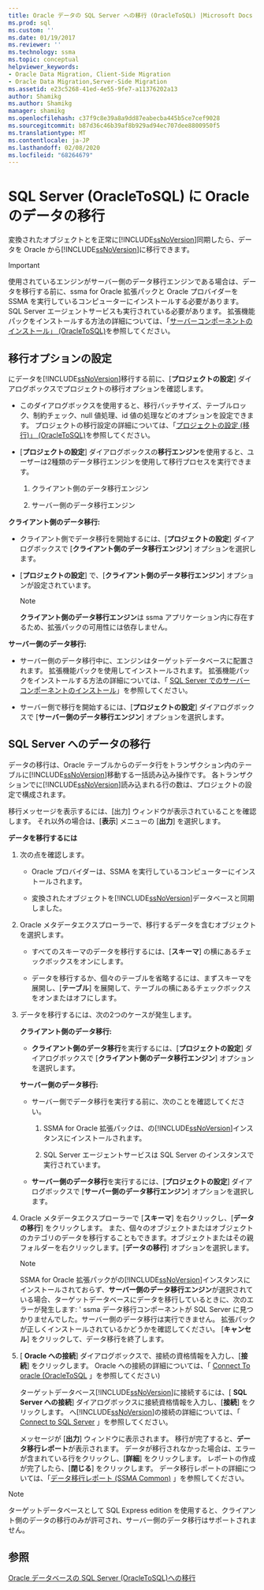 ```yaml
---
title: Oracle データの SQL Server への移行 (OracleToSQL) |Microsoft Docs
ms.prod: sql
ms.custom: ''
ms.date: 01/19/2017
ms.reviewer: ''
ms.technology: ssma
ms.topic: conceptual
helpviewer_keywords:
- Oracle Data Migration, Client-Side Migration
- Oracle Data Migration,Server-Side Migration
ms.assetid: e23c5268-41ed-4e55-9fe7-a11376202a13
author: Shamikg
ms.author: Shamikg
manager: shamikg
ms.openlocfilehash: c37f9c8e39a8a9dd87eabecba445b5ce7cef9028
ms.sourcegitcommit: b87d36c46b39af8b929ad94ec707dee8800950f5
ms.translationtype: MT
ms.contentlocale: ja-JP
ms.lasthandoff: 02/08/2020
ms.locfileid: "68264679"
---
```

# <a name="migrating-oracle-data-into-sql-server-oracletosql"></a>SQL Server (OracleToSQL) に Oracle のデータの移行
変換されたオブジェクトとを正常に[!INCLUDE[ssNoVersion](../../includes/ssnoversion-md.md)]同期したら、データを Oracle から[!INCLUDE[ssNoVersion](../../includes/ssnoversion-md.md)]に移行できます。  
  
> [!IMPORTANT]  
> 使用されているエンジンがサーバー側のデータ移行エンジンである場合は、データを移行する前に、ssma for Oracle 拡張パックと Oracle プロバイダーを SSMA を実行しているコンピューターにインストールする必要があります。 SQL Server エージェントサービスも実行されている必要があります。 拡張機能パックをインストールする方法の詳細については、「[サーバーコンポーネントのインストール」 (OracleToSQL)](https://msdn.microsoft.com/33070e5f-4e39-4b70-ae81-b8af6e4983c5)を参照してください。  
  
## <a name="setting-migration-options"></a>移行オプションの設定  
にデータを[!INCLUDE[ssNoVersion](../../includes/ssnoversion-md.md)]移行する前に、[**プロジェクトの設定**] ダイアログボックスでプロジェクトの移行オプションを確認します。  
  
-   このダイアログボックスを使用すると、移行バッチサイズ、テーブルロック、制約チェック、null 値処理、id 値の処理などのオプションを設定できます。 プロジェクトの移行設定の詳細については、「[プロジェクトの設定 (移行)」 (OracleToSQL)](https://msdn.microsoft.com/fcd6b988-633b-4b2b-9f36-6368b5e86b60)を参照してください。  
  
-   [**プロジェクトの設定**] ダイアログボックスの**移行エンジン**を使用すると、ユーザーは2種類のデータ移行エンジンを使用して移行プロセスを実行できます。  
  
    1.  クライアント側のデータ移行エンジン  
  
    2.  サーバー側のデータ移行エンジン  
  
**クライアント側のデータ移行:**  
  
-   クライアント側でデータ移行を開始するには、[**プロジェクトの設定**] ダイアログボックスで [**クライアント側のデータ移行エンジン**] オプションを選択します。  
  
-   [**プロジェクトの設定**] で、[**クライアント側のデータ移行エンジン**] オプションが設定されています。  
  
    > [!NOTE]  
    > **クライアント側のデータ移行エンジン**は ssma アプリケーション内に存在するため、拡張パックの可用性には依存しません。  
  
**サーバー側のデータ移行:**  
  
-   サーバー側のデータ移行中に、エンジンはターゲットデータベースに配置されます。 拡張機能パックを使用してインストールされます。 拡張機能パックをインストールする方法の詳細については、「 [SQL Server でのサーバーコンポーネントのインストール](installing-ssma-components-on-sql-server-oracletosql.md)」を参照してください。  
  
-   サーバー側で移行を開始するには、[**プロジェクトの設定**] ダイアログボックスで [**サーバー側のデータ移行エンジン**] オプションを選択します。  
  
## <a name="migrating-data-to-sql-server"></a>SQL Server へのデータの移行  
データの移行は、Oracle テーブルからのデータ行をトランザクション内のテーブルに[!INCLUDE[ssNoVersion](../../includes/ssnoversion-md.md)]移動する一括読み込み操作です。 各トランザクションでに[!INCLUDE[ssNoVersion](../../includes/ssnoversion-md.md)]読み込まれる行の数は、プロジェクトの設定で構成されます。  
  
移行メッセージを表示するには、[出力] ウィンドウが表示されていることを確認します。 それ以外の場合は、[**表示**] メニューの [**出力**] を選択します。  
  
**データを移行するには**  
  
1.  次の点を確認します。  
  
    -   Oracle プロバイダーは、SSMA を実行しているコンピューターにインストールされます。  
  
    -   変換されたオブジェクトを[!INCLUDE[ssNoVersion](../../includes/ssnoversion-md.md)]データベースと同期しました。  
  
2.  Oracle メタデータエクスプローラーで、移行するデータを含むオブジェクトを選択します。  
  
    -   すべてのスキーマのデータを移行するには、[**スキーマ**] の横にあるチェックボックスをオンにします。  
  
    -   データを移行するか、個々のテーブルを省略するには、まずスキーマを展開し、[**テーブル**] を展開して、テーブルの横にあるチェックボックスをオンまたはオフにします。  
  
3.  データを移行するには、次の2つのケースが発生します。  
  
    **クライアント側のデータ移行:**  
  
    -   **クライアント側のデータ移行**を実行するには、[**プロジェクトの設定**] ダイアログボックスで [**クライアント側のデータ移行エンジン**] オプションを選択します。  
  
    **サーバー側のデータ移行:**  
  
    -   サーバー側でデータ移行を実行する前に、次のことを確認してください。  
  
        1.  SSMA for Oracle 拡張パックは、の[!INCLUDE[ssNoVersion](../../includes/ssnoversion-md.md)]インスタンスにインストールされます。  
  
        2.  SQL Server エージェントサービスは SQL Server のインスタンスで実行されています。  
  
    -   **サーバー側のデータ移行**を実行するには、[**プロジェクトの設定**] ダイアログボックスで [**サーバー側のデータ移行エンジン**] オプションを選択します。  
  
4.  Oracle メタデータエクスプローラーで [**スキーマ**] を右クリックし、[**データの移行**] をクリックします。 また、個々のオブジェクトまたはオブジェクトのカテゴリのデータを移行することもできます。オブジェクトまたはその親フォルダーを右クリックします。[**データの移行**] オプションを選択します。  
  
    > [!NOTE]  
    > SSMA for Oracle 拡張パックがの[!INCLUDE[ssNoVersion](../../includes/ssnoversion-md.md)]インスタンスにインストールされておらず、**サーバー側のデータ移行エンジン**が選択されている場合、ターゲットデータベースにデータを移行しているときに、次のエラーが発生します: ' ssma データ移行コンポーネントが SQL Server に見つかりませんでした。サーバー側のデータ移行は実行できません。 拡張パックが正しくインストールされているかどうかを確認してください。 [**キャンセル**] をクリックして、データ移行を終了します。  
  
5.  [ **Oracle への接続**] ダイアログボックスで、接続の資格情報を入力し、[**接続**] をクリックします。 Oracle への接続の詳細については、「 [Connect To oracle &#40;OracleToSQL](../../ssma/oracle/connect-to-oracle-oracletosql.md) 」を参照してください&#41;  
  
    ターゲットデータベース[!INCLUDE[ssNoVersion](../../includes/ssnoversion-md.md)]に接続するには、[ **SQL Server への接続**] ダイアログボックスに接続資格情報を入力し、[**接続**] をクリックします。 へ[!INCLUDE[ssNoVersion](../../includes/ssnoversion-md.md)]の接続の詳細については、「 [Connect to SQL Server](https://msdn.microsoft.com/bb8c4bde-cfc2-4636-92ae-5dd24abe9536) 」を参照してください。  
  
    メッセージが [**出力**] ウィンドウに表示されます。 移行が完了すると、**データ移行レポート**が表示されます。 データが移行されなかった場合は、エラーが含まれている行をクリックし、[**詳細**] をクリックします。 レポートの作成が完了したら、[**閉じる**] をクリックします。 データ移行レポートの詳細については、「[データ移行レポート (SSMA Common)](https://msdn.microsoft.com/bbfb9d88-5a98-4980-8d19-c5d78bd0d241) 」を参照してください。  
  
> [!NOTE]  
> ターゲットデータベースとして SQL Express edition を使用すると、クライアント側のデータの移行のみが許可され、サーバー側のデータ移行はサポートされません。  
  
## <a name="see-also"></a>参照  
[Oracle データベースの SQL Server &#40;OracleToSQL&#41;への移行](../../ssma/oracle/migrating-oracle-databases-to-sql-server-oracletosql.md)  
  
